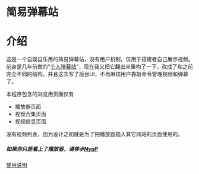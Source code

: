 简易弹幕站
===============

# 介绍

这是一个自娱自乐用的简易弹幕站，没有用户机制，仅用于搭建者自己展示视频。
前身是几年前做的"[个人弹幕站](https://github.com/JiaJiaJiang/SimpleDanmakuSite/tree/1.0)"，现在我又把它翻出来重构了一下，改成了和之前完全不同的结构，并且这次写了后台UI，不再麻烦用户靠敲命令管理视频和弹幕了。

本程序包含的浏览用页面仅有
* 播放器页面
* 视频合集页面
* 视频信息页面

没有视频列表，因为设计之初就是为了把播放器插入其它网站的页面使用的。

##### 如果你只是看上了播放器，请移步[NyaP](https://coding.net/u/luojia/p/NyaP/git)


[使用说明](http://jiajiajiang.github.io/SimpleDanmakuSite/)

